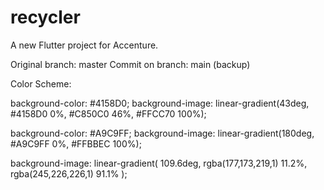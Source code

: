# recycler

A new Flutter project for Accenture.

Original branch: master
Commit on branch: main (backup)


Color Scheme:

background-color: #4158D0;
background-image: linear-gradient(43deg, #4158D0 0%, #C850C0 46%, #FFCC70 100%);

background-color: #A9C9FF;
background-image: linear-gradient(180deg, #A9C9FF 0%, #FFBBEC 100%);

background-image: linear-gradient( 109.6deg, rgba(177,173,219,1) 11.2%, rgba(245,226,226,1) 91.1% );
